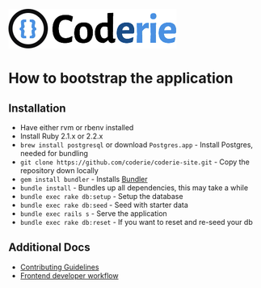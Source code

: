 ![ScreenShot](app/assets/images/brand/coderie-main.png)
# How to bootstrap the application

## Installation
- Have either rvm or rbenv installed
- Install Ruby 2.1.x or 2.2.x
- `brew install postgresql` or download `Postgres.app` - Install Postgres, needed for bundling
- `git clone https://github.com/coderie/coderie-site.git` - Copy the repository down locally
- `gem install bundler` - Installs [Bundler](http://bundler.io/)
- `bundle install` - Bundles up all dependencies, this may take a while
- `bundle exec rake db:setup` - Setup the database
- `bundle exec rake db:seed` - Seed with starter data
- `bundle exec rails s` - Serve the application
- `bundle exec rake db:reset` - If you want to reset and re-seed your db

## Additional Docs
* [Contributing Guidelines](/docs/contributing.md)
* [Frontend developer workflow](/docs/frontend-workflow.md)
